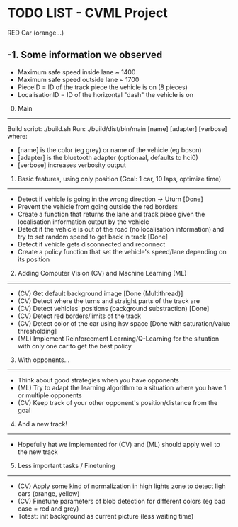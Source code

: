 TODO LIST - CVML Project
========================

RED Car (orange...)

-1. Some information we observed
--------------------------------
- Maximum safe speed inside lane ~ 1400
- Maximum safe speed outside lane ~ 1700
- PieceID = ID of the track piece the vehicle is on (8 pieces)
- LocalisationID = ID of the horizontal "dash" the vehicle is on

0. Main
-------
Build script: ./build.sh
Run: ./build/dist/bin/main [name] [adapter] [verbose]
where:
 - [name] is the color (eg grey) or name of the vehicle (eg boson)
 - [adapter] is the bluetooth adapter (optionaal, defaults to hci0)
 - [verbose] increases verbosity output


1. Basic features, using only position (Goal: 1 car, 10 laps, optimize time)
----------------------------------------------------------------------------
- Detect if vehicle is going in the wrong direction -> Uturn [Done]
- Prevent the vehicle from going outside the red borders
- Create a function that returns the lane and track piece given the localisation information output by the vehicle
- Detect if the vehicle is out of the road (no localisation information) and try to set random speed to get back in track [Done]
- Detect if vehicle gets disconnected and reconnect
- Create a policy function that set the vehicle's speed/lane depending on its position


2. Adding Computer Vision (CV) and Machine Learning (ML) 
--------------------------------------------------------
- (CV) Get default background image				[Done (Multithread)]
- (CV) Detect where the turns and straight parts of the track are
- (CV) Detect vehicles' positions (background substraction)   [Done]
- (CV) Detect red borders/limits of the track
- (CV) Detect color of the car using hsv space   [Done with saturation/value thresholding]
- (ML) Implement Reinforcement Learning/Q-Learning for the situation with only one car to get the best policy


3. With opponents...
---------------------
- Think about good strategies when you have opponents
- (ML) Try to adapt the learning algorithm to a situation where you have 1 or multiple opponents
- (CV) Keep track of your other opponent's position/distance from the goal

4. And a new track!
-------------------
- Hopefully hat we implemented for (CV) and (ML) should apply well to the new track


5. Less important tasks / Finetuning
-------------------------------------
- (CV) Apply some kind of normalization in high lights zone to detect ligh cars (orange, yellow)
- (CV) Finetune parameters of blob detection for different colors (eg bad case = red and grey)
- Totest: init background as current picture (less waiting time)
